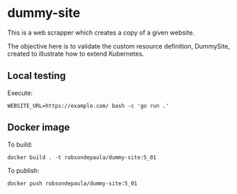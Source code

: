 # dummy-site
This is a web scrapper which creates a copy of a given website.

The objective here is to validate the custom resource definition, DummySite, created to illustrate how to extend Kubernetes.

## Local testing
Execute:
```
WEBSITE_URL=https://example.com/ bash -c 'go run .'
```

## Docker image
To build:
```
docker build . -t robsondepaula/dummy-site:5_01
```
To publish:
```
docker push robsondepaula/dummy-site:5_01
```
